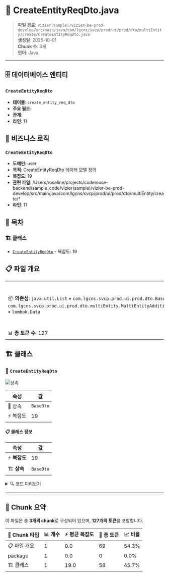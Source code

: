 # 📄 CreateEntityReqDto.java

> **파일 경로**: `vizier(sample)/vizier-be-prod-develop/src/main/java/com/lgcns/svcp/prod/ui/prod/dto/multiEntity/create/CreateEntityReqDto.java`  
> **생성일**: 2025-10-01  
> **Chunk 수**: 3개  
> **언어**: Java
---


## 🗄️ 데이터베이스 엔티티

### `CreateEntityReqDto`
- **테이블**: `create_entity_req_dto`
- **주요 필드**: 
- **관계**: 
- **라인**: 11


## 💼 비즈니스 로직

### `CreateEntityReqDto`
- **도메인**: user
- **목적**: CreateEntityReqDto 데이터 모델 정의
- **복잡도**: 19
- **관련 파일**: /Users/roseline/projects/codemuse-backend/sample_code/vizier(sample)/vizier-be-prod-develop/src/main/java/com/lgcns/svcp/prod/ui/prod/dto/multiEntity/create/*
- **라인**: 11


## 📑 목차

### 🏗️ 클래스
- [`CreateEntityReqDto`](#class-createentityreqdto) - 복잡도: 19

## 📋 파일 개요

| | |
|--|--|
| 📦 **의존성**: `java.util.List` • `com.lgcns.svcp.prod.ui.prod.dto.BaseDto` • `com.lgcns.svcp.prod.ui.prod.dto.multiEntity.MultiEntityAdditionalDto` • `lombok.Data` | ⚡ **총 복잡도**: 19 |
| 📊 **총 토큰 수**: 127 |  |



## 🏗️ 클래스

### <a id="class-createentityreqdto"></a>🎯 `CreateEntityReqDto`

![상속](https://img.shields.io/badge/상속-1개-blue)

| 속성 | 값 |
|------|----|
| 🧬 상속 | `BaseDto` |
| ⚡ 복잡도 | 19 |



#### 📋 클래스 정보

| 속성 | 값 |
|------|----|
| ⚡ **복잡도** | 19 || 📍 **라인 범위** | 11-11 |
| 🏗️ **상속** | `BaseDto` || 🏷️ **태그** | `class, java` |

<details>
<summary>🔍 코드 미리보기</summary>

```java
public class CreateEntityReqDto extends BaseDto {
	private String entityCode;
	private String entityName;
	private String entityTypeCode;
	private String validStartDtm;
	private String validEndDtm;
	private String ovwCntn;
	private List<MultiEntityAdditionalDto> additional;

	/* BsnLineDto */
	private String bsnLineTypeCode;

	/* DcTrgtDto */
	private String groupUuid;
	private String offerUuid;
	private String cpntUuid;
	private String rscUuid;
	private String chrgTypeCode;

	/* SaleCpnyDto */
	private String mvnoBsnoYn;

}...
```

**Chunk 정보**
- 🆔 **ID**: `46ca31e0e05a`
- 📍 **라인**: 11-11
- 📊 **토큰**: 58
- 🏷️ **태그**: `class, java`

</details>

---





## 🧩 Chunk 요약

이 파일은 총 **3개의 chunk**로 구성되어 있으며, **127개의 토큰**을 포함합니다.

| 🧩 Chunk 타입 | 📊 개수 | ⚡ 평균 복잡도 | 📝 총 토큰 | 📈 비율 |
|---------------|--------|-------------|----------|--------|
| 📋 파일 개요 | 1 | 0.0 | 69 | 54.3% |
| package | 1 | 0.0 | 0 | 0.0% |
| 🏗️ 클래스 | 1 | 19.0 | 58 | 45.7% |

